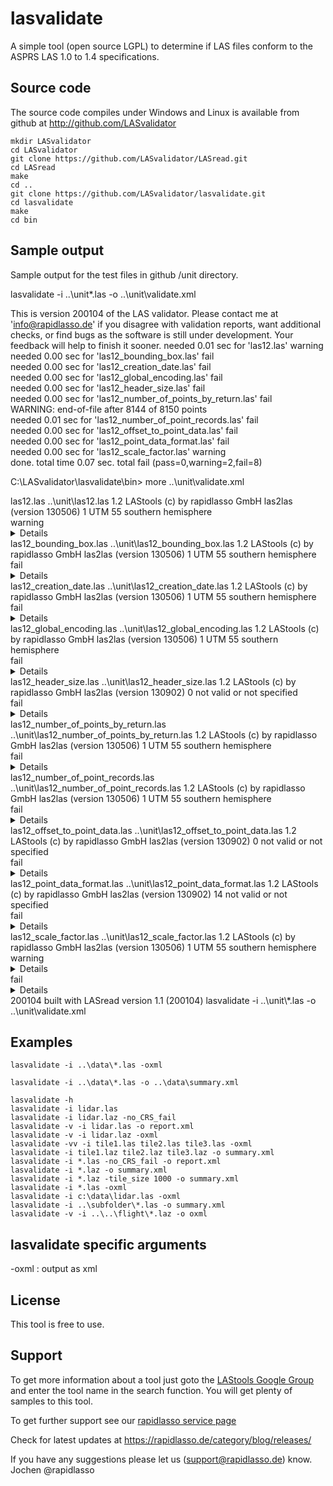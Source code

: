 ﻿# lasvalidate

A simple tool (open source LGPL) to determine if LAS files
conform to the ASPRS LAS 1.0 to 1.4 specifications.


## Source code

The source code compiles under Windows and Linux is available from
github at http://github.com/LASvalidator

    mkdir LASvalidator
    cd LASvalidator
    git clone https://github.com/LASvalidator/LASread.git 
    cd LASread 
    make 
    cd .. 
    git clone https://github.com/LASvalidator/lasvalidate.git 
    cd lasvalidate 
    make 
    cd bin 


## Sample output

Sample output for the test files in github /unit directory.

lasvalidate -i ..\unit\*.las -o ..\unit\validate.xml

This is version 200104 of the LAS validator. Please contact
me at 'info@rapidlasso.de' if you disagree with
validation reports, want additional checks, or find bugs as
the software is still under development. Your feedback will
help to finish it sooner.
needed 0.01 sec for 'las12.las' warning  
needed 0.00 sec for 'las12_bounding_box.las' fail  
needed 0.00 sec for 'las12_creation_date.las' fail  
needed 0.00 sec for 'las12_global_encoding.las' fail  
needed 0.00 sec for 'las12_header_size.las' fail  
needed 0.00 sec for 'las12_number_of_points_by_return.las' fail  
WARNING: end-of-file after 8144 of 8150 points  
needed 0.01 sec for 'las12_number_of_point_records.las' fail  
needed 0.00 sec for 'las12_offset_to_point_data.las' fail  
needed 0.00 sec for 'las12_point_data_format.las' fail  
needed 0.00 sec for 'las12_scale_factor.las' warning  
done. total time 0.07 sec. total fail (pass=0,warning=2,fail=8)  

C:\LASvalidator\lasvalidate\bin> more  ..\unit\validate.xml  
<?xml version="1.0" encoding="UTF-8"?>  
<LASvalidator>  
  <report>  
    <file>  
      <name>las12.las</name>  
      <path>..\unit\las12.las</path>  
      <version>1.2</version>  
      <system_identifier>LAStools (c) by rapidlasso GmbH</system_identifier>  
      <generating_software>las2las (version 130506)</generating_software>  
      <point_data_format>1</point_data_format>  
      <CRS>UTM 55 southern hemisphere</CRS>  
    </file>  
    <summary>  
      warning  
    </summary>  
    <details>  
      <warning>  
        <variable>return number</variable>  
        <note>there are 1 points with a return number of 6</note>  
      </warning>  
      <warning>  
        <variable>return number</variable>  
        <note>there are 6 points with a number of returns of given pulse of 6</note>  
      </warning>  
    </details>  
  </report>  
  <report>  
    <file>  
      <name>las12_bounding_box.las</name>  
      <path>..\unit\las12_bounding_box.las</path>  
      <version>1.2</version>  
      <system_identifier>LAStools (c) by rapidlasso GmbH</system_identifier>  
      <generating_software>las2las (version 130506)</generating_software>  
      <point_data_format>1</point_data_format>  
      <CRS>UTM 55 southern hemisphere</CRS>  
    </file>  
    <summary>  
      fail  
    </summary>  
    <details>  
      <fail>  
        <variable>bounding box</variable>  
        <note>there are 1003 points outside of the bounding box specified in the LAS file header</note>  
      </fail>  
      <fail>  
        <variable>min x</variable>  
        <note>should be 309240.00 and not 309240.15</note>  
      </fail>  
      <fail>  
        <variable>max x</variable>  
        <note>should be 309254.99 and not 309254.50</note>  
      </fail>  
      <fail>  
        <variable>min y</variable>  
        <note>should be 6143455.00 and not 6143455.20</note>  
      </fail>  
      <fail>  
        <variable>max y</variable>  
        <note>should be 6143469.99 and not 6143468.50</note>  
      </fail>  
      <fail>  
        <variable>min z</variable>  
        <note>should be 455.07 and not 455.70</note>  
      </fail>  
      <fail>  
        <variable>max z</variable>  
        <note>should be 471.39 and not 471.30</note>  
      </fail>  
      <warning>  
        <variable>return number</variable>  
        <note>there are 1 points with a return number of 6</note>  
      </warning>  
      <warning>  
        <variable>return number</variable>  
        <note>there are 6 points with a number of returns of given pulse of 6</note>  
      </warning>  
    </details>  
  </report>  
  <report>  
    <file>  
      <name>las12_creation_date.las</name>  
      <path>..\unit\las12_creation_date.las</path>  
      <version>1.2</version>  
      <system_identifier>LAStools (c) by rapidlasso GmbH</system_identifier>  
      <generating_software>las2las (version 130506)</generating_software>  
      <point_data_format>1</point_data_format>  
      <CRS>UTM 55 southern hemisphere</CRS>  
    </file>  
    <summary>  
      fail  
    </summary>  
    <details>  
      <fail>  
        <variable>file creation day</variable>  
        <note>not set</note>  
      </fail>  
      <fail>  
        <variable>file creation year</variable>  
        <note>not set</note>  
      </fail>  
      <warning>  
        <variable>return number</variable>  
        <note>there are 1 points with a return number of 6</note>  
      </warning>  
      <warning>  
        <variable>return number</variable>  
        <note>there are 6 points with a number of returns of given pulse of 6</note>  
      </warning>  
    </details>  
  </report>  
  <report>  
    <file>  
      <name>las12_global_encoding.las</name>  
      <path>..\unit\las12_global_encoding.las</path>  
      <version>1.2</version>  
      <system_identifier>LAStools (c) by rapidlasso GmbH</system_identifier>  
      <generating_software>las2las (version 130506)</generating_software>  
      <point_data_format>1</point_data_format>  
      <CRS>UTM 55 southern hemisphere</CRS>  
    </file>  
    <summary>  
      fail  
    </summary>  
    <details>  
      <fail>  
        <variable>global encoding</variable>  
        <note>should not be greater than 1 for LAS version 1.2 but is 63</note>  
      </fail>  
      <fail>  
        <variable>global encoding</variable>  
        <note>set bit 4 not defined for LAS version 1.2</note>  
      </fail>  
      <fail>  
        <variable>global encoding</variable>  
        <note>set bit 3 not defined for LAS version 1.2</note>  
      </fail>  
      <fail>  
        <variable>global encoding</variable>  
        <note>set bit 2 not defined for LAS version 1.2</note>  
      </fail>  
      <fail>  
        <variable>global encoding</variable>  
        <note>set bit 2 not defined for point data format 1</note>  
      </fail>  
      <fail>  
        <variable>global encoding</variable>  
        <note>although bit 1 and bit 2 are mutually exclusive they are both set</note>  
      </fail>  
      <fail>  
        <variable>global encoding</variable>  
        <note>set bit 1 not defined for LAS version 1.2</note>  
      </fail>  
      <fail>  
        <variable>global encoding</variable>  
        <note>set bit 1 not defined for point data format 1</note>  
      </fail>  
      <warning>  
        <variable>return number</variable>  
        <note>there are 1 points with a return number of 6</note>  
      </warning>  
      <warning>  
        <variable>return number</variable>  
        <note>there are 6 points with a number of returns of given pulse of 6</note>  
      </warning>  
    </details>  
  </report>  
  <report>  
    <file>  
      <name>las12_header_size.las</name>  
      <path>..\unit\las12_header_size.las</path>  
      <version>1.2</version>  
      <system_identifier>LAStools (c) by rapidlasso GmbH</system_identifier>  
      <generating_software>las2las (version 130902)</generating_software>  
      <point_data_format>0</point_data_format>  
      <CRS>not valid or not specified</CRS>  
    </file>  
    <summary>  
      fail  
    </summary>  
    <details>  
      <fail>  
        <variable>header size</variable>  
        <note>the header_size of any LAS file is at least 227 but here it is only 226</note>  
      </fail>  
    </details>  
  </report>  
  <report>  
    <file>  
      <name>las12_number_of_points_by_return.las</name>  
      <path>..\unit\las12_number_of_points_by_return.las</path>  
      <version>1.2</version>  
      <system_identifier>LAStools (c) by rapidlasso GmbH</system_identifier>  
      <generating_software>las2las (version 130506)</generating_software>  
      <point_data_format>1</point_data_format>  
      <CRS>UTM 55 southern hemisphere</CRS>  
    </file>  
    <summary>  
      fail  
    </summary>  
    <details>  
      <fail>  
        <variable>number of points by return[0]</variable>  
        <note>the number of 1st returns is 4405 and not 4400</note>  
      </fail>  
      <fail>  
        <variable>number of points by return[2]</variable>  
        <note>the number of 3rd returns is 1031 and not 1030</note>  
      </fail>  
      <fail>  
        <variable>number of points by return[3]</variable>  
        <note>the number of 4th returns is 201 and not 200</note>  
      </fail>  
      <fail>  
        <variable>number of points by return[4]</variable>  
        <note>the number of 5th returns is 26 and not 30</note>  
      </fail>  
      <warning>  
        <variable>return number</variable>  
        <note>there are 1 points with a return number of 6</note>  
      </warning>  
      <warning>  
        <variable>return number</variable>  
        <note>there are 6 points with a number of returns of given pulse of 6</note>  
      </warning>  
    </details>  
  </report>  
  <report>  
    <file>  
      <name>las12_number_of_point_records.las</name>  
      <path>..\unit\las12_number_of_point_records.las</path>  
      <version>1.2</version>  
      <system_identifier>LAStools (c) by rapidlasso GmbH</system_identifier>  
      <generating_software>las2las (version 130506)</generating_software>  
      <point_data_format>1</point_data_format>  
      <CRS>UTM 55 southern hemisphere</CRS>  
    </file>  
    <summary>  
      fail  
    </summary>  
    <details>  
      <fail>  
        <variable>number of point records</variable>  
        <note>there are only 8144 point records and not 8150</note>  
      </fail>  
      <warning>  
        <variable>return number</variable>  
        <note>there are 1 points with a return number of 6</note>  
      </warning>  
      <warning>  
        <variable>return number</variable>  
        <note>there are 6 points with a number of returns of given pulse of 6</note>  
      </warning>  
    </details>  
  </report>  
  <report>  
    <file>  
      <name>las12_offset_to_point_data.las</name>  
      <path>..\unit\las12_offset_to_point_data.las</path>  
      <version>1.2</version>  
      <system_identifier>LAStools (c) by rapidlasso GmbH</system_identifier>  
      <generating_software>las2las (version 130902)</generating_software>  
      <point_data_format>0</point_data_format>  
      <CRS>not valid or not specified</CRS>  
    </file>  
    <summary>  
      fail  
    </summary>  
    <details>  
      <fail>  
        <variable>offset to point data</variable>  
        <note>the offset_to_point_data 225 must be equal or larger than the header_size 227</note>  
      </fail>  
    </details>  
  </report>  
  <report>  
    <file>  
      <name>las12_point_data_format.las</name>  
      <path>..\unit\las12_point_data_format.las</path>  
      <version>1.2</version>  
      <system_identifier>LAStools (c) by rapidlasso GmbH</system_identifier>  
      <generating_software>las2las (version 130902)</generating_software>  
      <point_data_format>14</point_data_format>  
      <CRS>not valid or not specified</CRS>  
    </file>  
    <summary>  
      fail  
    </summary>  
    <details>  
      <fail>  
        <variable>point type or size</variable>  
      </fail>  
    </details>  
  </report>  
  <report>  
    <file>  
      <name>las12_scale_factor.las</name>  
      <path>..\unit\las12_scale_factor.las</path>  
      <version>1.2</version>  
      <system_identifier>LAStools (c) by rapidlasso GmbH</system_identifier>  
      <generating_software>las2las (version 130506)</generating_software>  
      <point_data_format>1</point_data_format>  
      <CRS>UTM 55 southern hemisphere</CRS>  
    </file>  
    <summary>  
      warning  
    </summary>  
    <details>  
      <warning>  
        <variable>x scale factor</variable>  
        <note>should be factor ten of 0.1 or 0.5 or 0.25 and not 0.003333</note>  
      </warning>  
      <warning>  
        <variable>y scale factor</variable>  
        <note>should be factor ten of 0.1 or 0.5 or 0.25 and not 0.0123456789</note>  
      </warning>  
      <warning>  
        <variable>z scale factor</variable>  
        <note>should be factor ten of 0.1 or 0.5 or 0.25 and not 0.00987654321</note>  
      </warning>  
      <warning>  
        <variable>return number</variable>  
        <note>there are 1 points with a return number of 6</note>  
      </warning>  
      <warning>  
        <variable>return number</variable>  
        <note>there are 6 points with a number of returns of given pulse of 6</note>  
      </warning>  
    </details>  
  </report>  
  <total>  
    fail  
    <details>  
      <pass>0</pass>  
      <warning>2</warning>  
      <fail>8</fail>  
    </details>  
  </total>  
  <version>  
    200104 built with LASread version 1.1 (200104)  
  </version>  
  <command_line>  
    lasvalidate -i ..\unit\*.las -o ..\unit\validate.xml  
  </command_line>  
</LASvalidator>  


## Examples

    lasvalidate -i ..\data\*.las -oxml
    
    lasvalidate -i ..\data\*.las -o ..\data\summary.xml

    lasvalidate -h
    lasvalidate -i lidar.las
    lasvalidate -i lidar.laz -no_CRS_fail
    lasvalidate -v -i lidar.las -o report.xml
    lasvalidate -v -i lidar.laz -oxml
    lasvalidate -vv -i tile1.las tile2.las tile3.las -oxml
    lasvalidate -i tile1.laz tile2.laz tile3.laz -o summary.xml
    lasvalidate -i *.las -no_CRS_fail -o report.xml
    lasvalidate -i *.laz -o summary.xml
    lasvalidate -i *.laz -tile_size 1000 -o summary.xml
    lasvalidate -i *.las -oxml
    lasvalidate -i c:\data\lidar.las -oxml
    lasvalidate -i ..\subfolder\*.las -o summary.xml
    lasvalidate -v -i ..\..\flight\*.laz -o oxml


## lasvalidate specific arguments

-oxml : output as xml


## License

This tool is free to use.

## Support

To get more information about a tool just goto the
[LAStools Google Group](http://groups.google.com/group/lastools/)
and enter the tool name in the search function.
You will get plenty of samples to this tool.

To get further support see our
[rapidlasso service page](https://rapidlasso.de/service/)

Check for latest updates at
https://rapidlasso.de/category/blog/releases/

If you have any suggestions please let us (support@rapidlasso.de) know.
Jochen @rapidlasso
